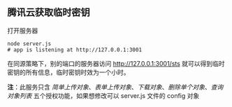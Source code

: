 ## 腾讯云获取临时密钥

打开服务器

```shell
node server.js
# app is listening at http://127.0.0.1:3001
```

在同源策略下，别的端口的服务器访问 http://127.0.0.1:3001/sts 就可以得到临时密钥的所有信息，临时密钥时效为一个小时。

**注**：此服务只含 *简单上传对象*、*表单上传对象*、*下载对象*、*删除单个对象*、*查询对象列表*  五个授权功能，如果想修改可以 server.js 文件的 config 对象

